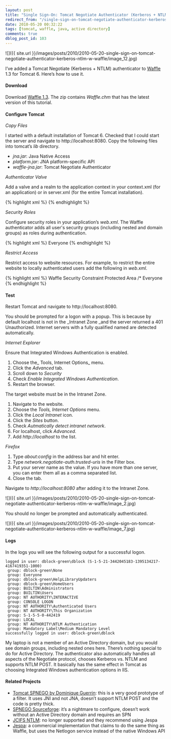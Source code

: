 ```yaml
---
layout: post
title: "Single Sign-On: Tomcat Negotiate Authenticator (Kerberos + NTLM) w/ Waffle"
redirect_from: "/single-sign-on-tomcat-negotiate-authenticator-kerberos-ntlm-w-waffle/"
date: 2010-05-20 00:32:22
tags: [tomcat, waffle, java, active directory]
comments: true
dblog_post_id: 103
---
```

![]({{ site.url }}/images/posts/2010/2010-05-20-single-sign-on-tomcat-negotiate-authenticator-kerberos-ntlm-w-waffle/image_12.jpg)

I’ve added a Tomcat Negotiate (Kerberos + NTLM) authenticator to [Waffle](https://github.com/dblock/waffle) 1.3 for Tomcat 6. Here’s how to use it.

#### Download

Download [Waffle 1.3](https://github.com/dblock/waffle/). The zip contains _Waffle.chm_ that has the latest version of this tutorial.

#### Configure Tomcat

_Copy Files_

I started with a default installation of Tomcat 6. Checked that I could start the server and navigate to http://localhost:8080. Copy the following files into tomcat’s _lib_ directory.

- _jna.jar_: Java Native Access
- _platform.jar_: JNA platform-specific API
- _waffle-jna.jar_: Tomcat Negotiate Authenticator

_Authenticator Valve_

Add a valve and a realm to the application context in your context.xml (for an application) or in server.xml (for the entire Tomcat installation).

{% highlight xml %}
<Context>
  <Valve className="waffle.apache.NegotiateAuthenticator" principalFormat="fqn" roleFormat="both" />
  <Realm className="waffle.apache.WindowsRealm" />
</Context>
{% endhighlight %}

_Security Roles_

Configure security roles in your application’s _web.xml_. The Waffle authenticator adds all user's security groups (including nested and domain groups) as roles during authentication.

{% highlight xml %}
<security-role>
  <role-name>Everyone</role-name>
</security-role>
{% endhighlight %}

_Restrict Access_

Restrict access to website resources. For example, to restrict the entire website to locally authenticated users add the following in _web.xml_.

{% highlight xml %}
<security-constraint>
  <display-name>Waffle Security Constraint</display-name>
  <web-resource-collection>
    <web-resource-name>Protected Area</web-resource-name>
    <url-pattern>/*</url-pattern>
  </web-resource-collection>
  <auth-constraint>
    <role-name>Everyone</role-name>
  </auth-constraint>
</security-constraint>
{% endhighlight %}

#### Test

Restart Tomcat and navigate to http://localhost:8080.

You should be prompted for a logon with a popup. This is because by default localhost is not in the _Intranet Zone _and the server returned a 401 Unauthorized. Internet servers with a fully qualified named are detected automatically.

_Internet Explorer_

Ensure that Integrated Windows Authentication is enabled.

1. Choose the_ Tools, Internet Options_ menu.
2. Click the _Advanced_ tab.
3. Scroll down to _Security_
4. Check _Enable Integrated Windows Authentication_.
5. Restart the browser.

The target website must be in the Intranet Zone.

1. Navigate to the website.
2. Choose the _Tools, Internet Options_ menu.
3. Click the _Local Intranet_ icon.
4. Click the _Sites_ button.
5. Check _Autmatically detect intranet network_.
6. For localhost, click _Advanced_.
7. Add _http://localhost_ to the list.

_Firefox_

1. Type _about:config_ in the address bar and hit enter.
2. Type _network.negotiate-auth.trusted-uris_ in the Filter box.
3. Put your server name as the value. If you have more than one server, you can enter them all as a comma separated list.
4. Close the tab.

Navigate to _http://localhost:8080_ after adding it to the Intranet Zone.

![]({{ site.url }}/images/posts/2010/2010-05-20-single-sign-on-tomcat-negotiate-authenticator-kerberos-ntlm-w-waffle/image_2.jpg)

You should no longer be prompted and automatically authenticated.

![]({{ site.url }}/images/posts/2010/2010-05-20-single-sign-on-tomcat-negotiate-authenticator-kerberos-ntlm-w-waffle/image_7.jpg)

#### Logs

In the logs you will see the following output for a successful logon.

```
logged in user: dblock-green\dblock (S-1-5-21-3442045183-1395134217-4167419351-1000)
 group: dblock-green\None
 group: Everyone
 group: dblock-green\HelpLibraryUpdaters
 group: dblock-green\HomeUsers
 group: BUILTIN\Administrators
 group: BUILTIN\Users
 group: NT AUTHORITY\INTERACTIVE
 group: CONSOLE LOGON
 group: NT AUTHORITY\Authenticated Users
 group: NT AUTHORITY\This Organization
 group: S-1-5-5-0-442419
 group: LOCAL
 group: NT AUTHORITY\NTLM Authentication
 group: Mandatory Label\Medium Mandatory Level
successfully logged in user: dblock-green\dblock
```

My laptop is not a member of an Active Directory domain, but you would see domain groups, including nested ones here. There’s nothing special to do for Active Directory. The authenticator also automatically handles all aspects of the Negotiate protocol, chooses Kerberos vs. NTLM and supports NTLM POST. It basically has the same effect in Tomcat as choosing Integrated Windows authentication options in IIS.

#### Related Projects

- [Tomcat SPNEGO by Dominique Guerrin](https://web.archive.org/web/20120114182927/http://tomcatspnego.codeplex.com/): this is a very good prototype of a filter. It uses JNI and not JNA, doesn’t support NTLM POST and the code is pretty thick.
- [SPNEGO Sourceforge](http://spnego.sourceforge.net/): it’s a nightmare to configure, doesn’t work without an Active Directory domain and requires an SPN
- [JCIFS NTLM](http://jcifs.samba.org/src/docs/ntlmhttpauth.html): no longer supported and they recommend using Jespa
- [Jespa](http://www.ioplex.com/jespa.html): a commercial implementation that claims to do the same thing as Waffle, but uses the Netlogon service instead of the native Windows API
